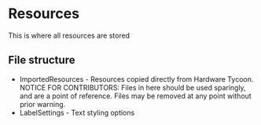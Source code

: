 # Resources
This is where all resources are stored
## File structure
* ImportedResources - Resources copied directly from Hardware Tycoon. NOTICE FOR CONTRIBUTORS: Files in here should be used sparingly, and are a point of reference. Files may be removed at any point without prior warning.
* LabelSettings - Text styling options